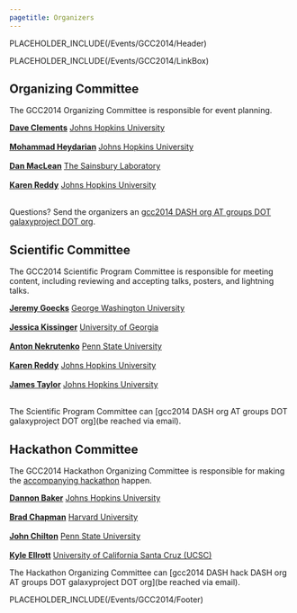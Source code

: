 ```yaml
---
pagetitle: Organizers
---
```

PLACEHOLDER_INCLUDE(/Events/GCC2014/Header)



PLACEHOLDER_INCLUDE(/Events/GCC2014/LinkBox)

## Organizing Committee

The GCC2014 Organizing Committee is responsible for event planning.

 **[Dave Clements](/DaveClements)**
  [Johns Hopkins University](http://jhu.edu/)<br /><br />
 **[Mohammad Heydarian](http://epigenetics.jhu.edu/?section=personnelPages&personID=26)**
  [Johns Hopkins University](http://jhu.edu/)<br /><br />
 **[Dan MacLean](http://www.tsl.ac.uk/staff/dan-maclean/)**
  [The Sainsbury Laboratory](http://www.tsl.ac.uk/)<br /><br />
 **[Karen Reddy](http://biolchem.bs.jhmi.edu/pages/facultydetail.aspx?FID=343)**
  [Johns Hopkins University](http://jhu.edu/)<br /><br />

Questions?  Send the organizers an [gcc2014 DASH org AT groups DOT galaxyproject DOT org](email).

## Scientific Committee

The GCC2014 Scientific Program Committee is responsible for meeting content, including reviewing and accepting talks, posters, and lightning talks.

 **[Jeremy Goecks](/JeremyGoecks)**
  [George Washington University](http://www.gwu.edu/)<br /><br />
 **[Jessica Kissinger](http://mango.ctegd.uga.edu/jkissingLab/)**
  [University of Georgia](http://uga.edu)<br /><br />
 **[Anton Nekrutenko](/anton)**
  [Penn State University](http://psu.edu/)<br /><br />
 **[Karen Reddy](http://biolchem.bs.jhmi.edu/pages/facultydetail.aspx?FID=343)**
  [Johns Hopkins University](http://jhu.edu/)<br /><br />
 **[James Taylor](/JamesTaylor)**
  [Johns Hopkins University](http://jhu.edu/)<br /><br />

The Scientific Program Committee can [gcc2014 DASH org AT groups DOT galaxyproject DOT org](be reached via email).

## Hackathon Committee

The GCC2014 Hackathon Organizing Committee is responsible for making the [accompanying hackathon](/Events/GCC2014/Hackathon) happen.

 **[Dannon Baker](/DannonBaker)**
  [Johns Hopkins University](http://jhu.edu/)<br /><br />
 **[Brad Chapman](http://bcbio.wordpress.com/about/)**
  [Harvard University](http://compbio.sph.harvard.edu/chb/)<br /><br />
 **[John Chilton](/JohnChilton)**
  [Penn State University](http://psu.edu/)<br /><br />
 **[Kyle Ellrott](https://twitter.com/kellrott)**
  [University of California Santa Cruz (UCSC)](http://www.soe.ucsc.edu/people/kellrott)

The Hackathon Organizing Committee can [gcc2014 DASH hack DASH org AT groups DOT galaxyproject DOT org](be reached via email).

PLACEHOLDER_INCLUDE(/Events/GCC2014/Footer)
